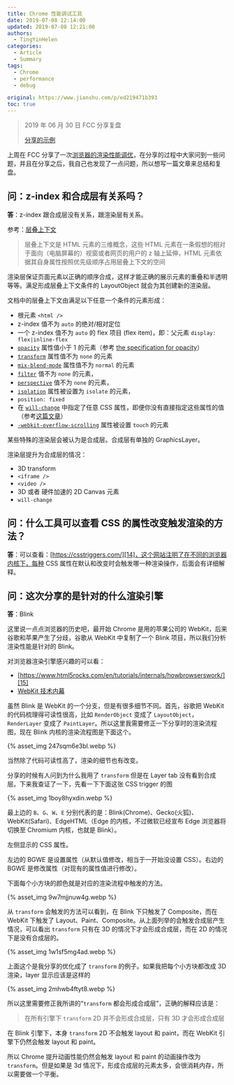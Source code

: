 ```yaml
---
title: Chrome 性能调试工具
date: 2019-07-08 12:14:00
updated: 2019-07-08 12:21:00
authors:
  - TingYinHelen
categories:
  - Article
  - Summary
tags:
  - Chrome
  - performance
  - debug

original: https://www.jianshu.com/p/ed219471b393
toc: true
---
```


> 2019 年 06 月 30 日 FCC 分享复盘
>
> [分享的示例][1]

上周在 FCC 分享了一次[浏览器的渲染性能调优][2]，在分享的过程中大家问到一些问题，并且在分享之后，我自己也发现了一点问题，所以想写一篇文章来总结和复盘。

<!-- more -->

## 问：z-index 和合成层有关系吗？

**答**：z-index 跟合成层没有关系，跟渲染层有关系。

参考：[层叠上下文][3]

> 层叠上下文是 HTML 元素的三维概念，这些 HTML 元素在一条假想的相对于面向（电脑屏幕的）视窗或者网页的用户的 z 轴上延伸，HTML 元素依据其自身属性按照优先级顺序占用层叠上下文的空间

渲染层保证页面元素以正确的顺序合成，这样才能正确的展示元素的重叠和半透明等等。满足形成层叠上下文条件的 LayoutObject 就会为其创建新的渲染层。

文档中的层叠上下文由满足以下任意一个条件的元素形成：

- 根元素 `<html />`
- z-index 值不为 `auto` 的绝对/相对定位
- 一个 z-index 值不为 `auto` 的 flex 项目 (flex item)，即：父元素 `display: flex|inline-flex`
- [`opacity`][4] 属性值小于 1 的元素（参考 [the specification for opacity][5]）
- [`transform`][6] 属性值不为 `none` 的元素
- [`mix-blend-mode`][7] 属性值不为 `normal` 的元素
- [`filter`][8] 值不为 `none` 的元素，
- [`perspective`][9] 值不为 `none` 的元素，
- [`isolation`][10] 属性被设置为 `isolate` 的元素，
- `position: fixed`
- 在 [`will-change`][11] 中指定了任意 CSS 属性，即便你没有直接指定这些属性的值（参考[这篇文章][12]）
- [`-webkit-overflow-scrolling`][13] 属性被设置 `touch` 的元素

某些特殊的渲染层会被认为是合成层。合成层有单独的 GraphicsLayer。

渲染层提升为合成层的情况：

- 3D transform
- `<iframe />`
- `<video />`
- 3D 或者 硬件加速的 2D Canvas 元素
- `will-change`

## 问：什么工具可以查看 CSS 的属性改变触发渲染的方法？

**答**：可以查看：[https://csstriggers.com/][14]，这个网站注明了在不同的浏览器内核下，每种 CSS 属性在默认和改变时会触发哪一种渲染操作，后面会有详细解释。

## 问：这次分享的是针对的什么渲染引擎

**答**：Blink

这里说一点点浏览器的历史吧，最开始 Chrome 是用的苹果公司的 WebKit，后来谷歌和苹果产生了分歧，谷歌从 WebKit 中复制了一个 Blink 项目，所以我们分析渲染性能是针对的 Blink。

对浏览器渲染引擎感兴趣的可以看：

- [https://www.html5rocks.com/en/tutorials/internals/howbrowserswork/][15]
- [WebKit 技术内幕][16]

虽然 Blink 是 WebKit 的一个分支，但是有很多细节不同。首先，谷歌把 WebKit 的代码梳理得可读性很高，比如 `RenderObject` 变成了 `LayoutObject`，`RenderLayer` 变成了 `PaintLayer`。所以这里我需要修正一下分享时的渲染流程图，现在 Blink 内核的渲染流程图是下面这个。

{% asset_img 247sqm6e3bl.webp  %}

当然除了代码可读性高了，渲染的细节也有改变。

分享的时候有人问到为什么我用了 `transform` 但是在 Layer tab 没有看到合成层。下来我查证了一下，先看一下下面这张 CSS trigger 的图

{% asset_img 1boy8hyxdin.webp  %}

最上边的 `B`、`G`、`W`、`E` 分别代表的是：Blink(Chrome)、Gecko(火狐)、WebKit(Safari)、EdgeHTML（Edge 的内核，不过微软已经宣布 Edge 浏览器将切换至 Chromium 内核，也就是 Blink）。

左侧显示的 CSS 属性。

左边的 BGWE 是设置属性（从默认值修改，相当于一开始没设置 CSS）。右边的 BGWE 是修改属性（对现有的属性值进行修改）。

下面每个小方块的颜色就是对应的渲染流程中触发的方法。

{% asset_img 9w7mjjnuw4g.webp  %}

从 `transform` 会触发的方法可以看到，在 Blink 下只触发了 Composite，而在 WebKit 下触发了 Layout、Paint、Composite。从上面列举的会触发合成层产生情况，可以看出 `transform` 只有在 3D 的情况下才会形成合成层，而在 2D 的情况下是没有合成层的。

{% asset_img 1w1sf5mg4ad.webp  %}

上面这个是我分享的优化成了 `transform` 的例子。如果我把每个小方块都改成 3D 渲染，layer 显示应该是这样的

{% asset_img 2mhwb4ftyt8.webp  %}

所以这里需要修正我所讲的“`transform` 都会形成合成层”，正确的解释应该是：

> 在所有引擎下 `transform` 2D 并不会形成合成层，只有 3D 才会形成合成层

在 Blink 引擎下，本身 `transform` 2D 不会触发 layout 和 paint，而在 WebKit 引擎下仍然会触发 layout 和 paint。

所以 Chrome 提升动画性能仍然会触发 layout 和 paint 的动画操作改为 `transform`。但是如果是 3d 情况下，形成合成层的元素太多，会很消耗内存，所以需要做一个平衡。

[1]: https://github.com/TingYinHelen/performance
[2]: https://fcc-cd.dev/activity/salon/deno-chrome/#%E3%80%8AChrome-DevTools-%E4%B9%8B-performance%E3%80%8B
[3]: https://developer.mozilla.org/zh-CN/docs/Web/Guide/CSS/Understanding_z_index/The_stacking_context
[4]: https://developer.mozilla.org/zh-CN/docs/Web/CSS/opacity
[5]: https://www.w3.org/TR/css-color-3/#transparency
[6]: https://developer.mozilla.org/zh-CN/docs/Web/CSS/transform
[7]: https://developer.mozilla.org/zh-CN/docs/Web/CSS/mix-blend-mode
[8]: https://developer.mozilla.org/zh-CN/docs/Web/CSS/filter
[9]: https://developer.mozilla.org/zh-CN/docs/Web/CSS/perspective
[10]: https://developer.mozilla.org/zh-CN/docs/Web/CSS/isolation
[11]: https://developer.mozilla.org/zh-CN/docs/Web/CSS/will-change
[12]: http://dev.opera.com/articles/css-will-change-property/
[13]: https://developer.mozilla.org/zh-CN/docs/Web/CSS/-webkit-overflow-scrolling
[14]: https://csstriggers.com/
[15]: https://www.html5rocks.com/en/tutorials/internals/howbrowserswork/
[16]: https://read.douban.com/ebook/35765513/?dct=Web&type=paid&dcc=35765513&dcm=douban&dcs=updates
